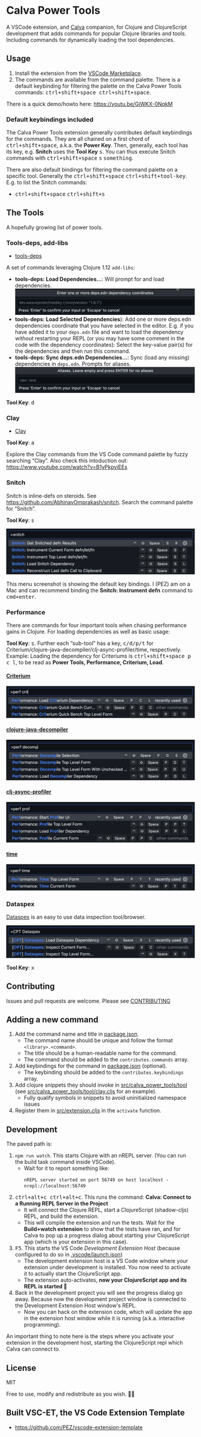 # Calva Power Tools

A VSCode extension, and [Calva](https://calva.io) companion, for Clojure and ClojureScript development that adds commands for popular Clojure libraries and tools. Including commands for dynamically loading the tool dependencies.

## Usage

1. Install the extension from the [VSCode Marketplace](https://marketplace.visualstudio.com/items?itemName=BetterThanTomorrow.calva-power-tools).
1. The commands are available from the command palette. There is a default keybinding for filtering the palette on the Calva Power Tools commands: <kbd>ctrl+shift+space ctrl+shift+space</kbd>.

There is a quick demo/howto here: https://youtu.be/GiWKX-0NqkM

### Default keybindings included

The Calva Power Tools extension generally contributes default keybindings for the commands. They are all chained on a first chord of <kbd>ctrl+shift+space</kbd>, a.k.a. the **Power Key**. Then, generally, each tool has its key, e.g. **Snitch** uses the **Tool Key** <kbd>s</kbd>. You can thus execute Snitch commands with <kbd>ctrl+shift+space</kbd> <kbd>s</kbd> <kbd>something</kbd>.

There are also default bindings for filtering the command palette on a specific tool. Generally the <kbd>ctrl+shift+space</kbd> <kbd>ctrl+shift+tool-key</kbd>. E.g. to list the Snitch commands:

* <kbd>ctrl+shift+space</kbd> <kbd>ctrl+shift+s</kbd>

## The Tools

A hopefully growing list of power tools.

### Tools-deps, add-libs

* [tools-deps](https://clojure.org/guides/deps_and_cli)

A set of commands leveraging Clojure 1.12 `add-libs`:

* **tools-deps: Load Dependencies...**: Will prompt for and load dependencies.
   ![alt text](docs/images/howto/tools-deps-add-dependencies.png)
* **tools-deps: Load Selected Dependencies**): Add one or more deps.edn dependencies coordinate that you have selected in the editor. E.g. if you have added it to your `deps.edn` file and want to load the dependency without restarting your REPL (or you may have some comment in the code with the dependency coordinates): Select the key-value pair(s) for the dependencies and then run this command.
* **tools-deps: Sync deps.edn Dependencies...**: Sync (load any missing)
 dependencies in `deps.edn`. Prompts for aliases.
   ![alt text](docs/images/howto/tools-deps-sync-deps.png)

**Tool Key**: <kbd>d</kbd>

### Clay

* [Clay](https://scicloj.github.io/clay/)

**Tool Key**: <kbd>a</kbd>

Explore the Clay commands from the VS Code command palette by fuzzy searching “Clay”.
Also check this intoduction out: https://www.youtube.com/watch?v=B1yPkpyiEEs

### Snitch

Snitch is inline-defs on steroids. See https://github.com/AbhinavOmprakash/snitch. Search the command palette for “Snitch”.

**Tool Key**: <kbd>s</kbd>

![Snitch Power Tool Commands](docs/images/howto/snitch-menu.png)

This menu screenshot is showing the default key bindings. I (PEZ) am on a Mac and can recommend binding the **Snitch: Instrument defn** command to <kbd>cmd+enter</kbd>.


### Performance

There are commands for four important tools when chasing performance gains in Clojure. For loading dependencies as well as basic usage:

**Tool Key**: <kbd>s</kbd>. Further each “sub-tool” has a key, <kbd>c/d/p/t</kbd> for Criterium/clojure-java-decompiler/clj-async-profiler/time, respectively. Example: Loading the dependency for Criteriums is <kbd>ctrl+shift+space p c l</kbd>, to be read as **Power Tools, Performance, Criterium, Load**.

#### [Criterium](https://github.com/hugoduncan/criterium)

![Command Palette search: Criterium Commands](docs/images/howto/criterium-menu.png)

#### [clojure-java-decompiler](https://github.com/clojure-goes-fast/clj-java-decompiler)

![Command Palette search: Decompiler Commands](docs/images/howto/decompiler-menu.png)

#### [clj-async-profiler](https://clojure-goes-fast.com/kb/profiling/clj-async-profiler/)

![Command Palette search: Profiler Commands](docs/images/howto/profiler-menu.png)

#### [time](https://clojuredocs.org/clojure.core/time)

![Command Palette search: time Commands](docs/images/howto/time-menu.png)

### Dataspex

[Dataspex](https://github.com/cjohansen/dataspex) is an easy to use data inspection tool/browser.

![Command Palette search: Dataspex Commands](docs/images/howto/dataspex-menu.png)

**Tool Key**: <kbd>x</kbd>

## Contributing

Issues and pull requests are welcome. Please see [CONTRIBUTING](CONTRIBUTING.md)

## Adding a new command

1. Add the command name and title in [package.json](package.json).
   * The command name should be unique and follow the format `<library>.<command>`.
   * The title should be a human-readable name for the command.
   * The command should be added to the `contributes.commands` array.
2. Add keybindings for the command in [package.json](package.json) (optional).
   * The keybinding should be added to the `contributes.keybindings` array.
3. Add clojure snippets they should invoke in [src/calva_power_tools/tool](src/calva_power_tools/tool) (see [src/calva_power_tools/tool/clay.cljs](src/calva_power_tools/tool/clay.cljs) for an example).
   * Fully qualify symbols in snippets to avoid uninitialized namespace issues
4. Register them in [src/extension.cljs](src/extension.cljs) in the `activate` function.

## Development

The paved path is:

1. `npm run watch`. This starts Clojure with an nREPL server. (You can run the build task command inside VSCode).
   * Wait for it to report something like:
     ```
     nREPL server started on port 56749 on host localhost - nrepl://localhost:56749
     ```
1. <kbd>ctrl+alt+c ctrl+alt+c</kbd>. This runs the command: **Calva: Connect to a Running REPL Server in the Project**
   * It will connect the Clojure REPL, start a ClojureScript (shadow-cljs) REPL, and build the extension.
   * This will compile the extension and run the tests. Wait for the **Build+watch extension** to show that the tests have ran, and for Calva to pop up a progress dialog about starting your ClojureScript app (which is your extension in this case).
1. <kbd>F5</kbd>. This starts the VS Code _Development Extension Host_ (because configured to do so in [.vscode/launch.json](.vscode/launch.json))
   * The development extension host is a VS Code window where your extension under development is installed. You now need to activate it to actually start the ClojureScript app.
   * The extension auto-activates, **now your ClojureScript app and its REPL is started 🎉**
1. Back in the development project you will see the progress dialog go away. Because now the development project window is connected to the Development Extension Host window's REPL.
      * Now you can hack on the extension code, which will update the app in the extension host window while it is running (a.k.a. interactive programming).

An important thing to note here is the steps where you activate your extension in the development host, starting the ClojureScript repl which Calva can connect to.

## License

MIT

Free to use, modify and redistribute as you wish. 🍻🗽

## Built VSC-ET, the VS Code Extension Template

* https://github.com/PEZ/vscode-extension-template